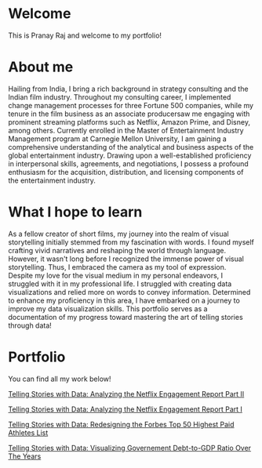 # Welcome
This is Pranay Raj and welcome to my portfolio!

# About me
Hailing from India, I bring a rich background in strategy consulting and the Indian film industry. Throughout my consulting career, I implemented change management processes for three Fortune 500 companies, while my tenure in the film business as an associate producersaw me engaging with prominent streaming platforms such as Netflix, Amazon Prime, and Disney, among others. Currently enrolled in the Master of Entertainment Industry Management program at Carnegie Mellon University, I am gaining a comprehensive understanding of the analytical and business aspects of the global entertainment industry.  Drawing upon a well-established proficiency in interpersonal skills, agreements, and negotiations, I possess a profound enthusiasm for the acquisition, distribution, and licensing components of the entertainment industry. 

# What I hope to learn
As a fellow creator of short films, my journey into the realm of visual storytelling initially stemmed from my fascination with words. I found myself crafting vivid narratives and reshaping the world through language. However, it wasn't long before I recognized the immense power of visual storytelling. Thus, I embraced the camera as my tool of expression.</br>
Despite my love for the visual medium in my personal endeavors, I struggled with it in my professional life. I struggled with creating data visualizations and relied more on words to convey information. Determined to enhance my proficiency in this area, I have embarked on a journey to improve my data visualization skills. This portfolio serves as a documentation of my progress toward mastering the art of telling stories through data!

# Portfolio
You can find all my work below!

[Telling Stories with Data: Analyzing the Netflix Engagement Report Part II](/pranayfinalproject2.md)

[Telling Stories with Data: Analyzing the Netflix Engagement Report Part I](/pranayfinalproject1.md)

[Telling Stories with Data: Redesigning the Forbes Top 50 Highest Paid Athletes List](/assignment34.md)

[Telling Stories with Data: Visualizing Governement Debt-to-GDP Ratio Over The Years](/datavisualization.md)
